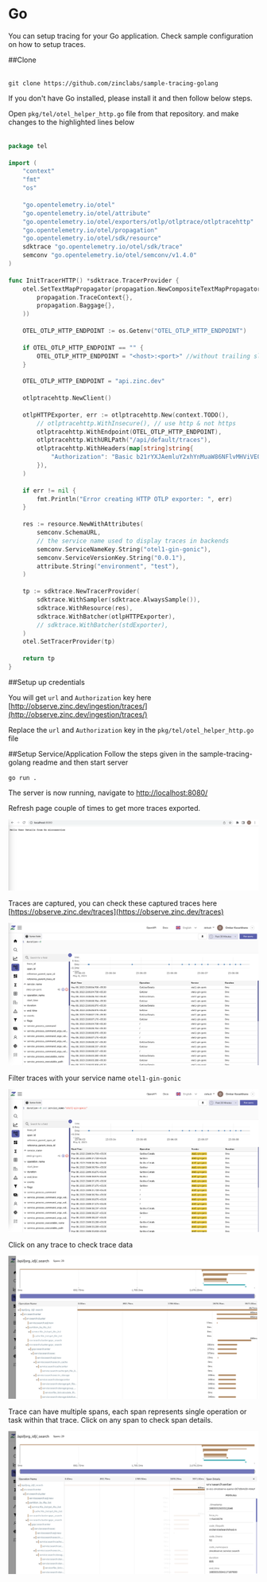 # Go

You can setup tracing for your Go application. Check sample configuration on how to setup traces.

##Clone 

```

git clone https://github.com/zinclabs/sample-tracing-golang

```

If you don't have Go installed, please install it and then follow below steps.

Open `pkg/tel/otel_helper_http.go` file from that repository. and make changes to the highlighted lines below
```go linenums="1" hl_lines="29 38 36"

package tel

import (
	"context"
	"fmt"
	"os"

	"go.opentelemetry.io/otel"
	"go.opentelemetry.io/otel/attribute"
	"go.opentelemetry.io/otel/exporters/otlp/otlptrace/otlptracehttp"
	"go.opentelemetry.io/otel/propagation"
	"go.opentelemetry.io/otel/sdk/resource"
	sdktrace "go.opentelemetry.io/otel/sdk/trace"
	semconv "go.opentelemetry.io/otel/semconv/v1.4.0"
)

func InitTracerHTTP() *sdktrace.TracerProvider {
	otel.SetTextMapPropagator(propagation.NewCompositeTextMapPropagator(
		propagation.TraceContext{},
		propagation.Baggage{},
	))

	OTEL_OTLP_HTTP_ENDPOINT := os.Getenv("OTEL_OTLP_HTTP_ENDPOINT")

	if OTEL_OTLP_HTTP_ENDPOINT == "" {
		OTEL_OTLP_HTTP_ENDPOINT = "<host>:<port>" //without trailing slash
	}

	OTEL_OTLP_HTTP_ENDPOINT = "api.zinc.dev"

	otlptracehttp.NewClient()

	otlpHTTPExporter, err := otlptracehttp.New(context.TODO(),
		// otlptracehttp.WithInsecure(), // use http & not https
		otlptracehttp.WithEndpoint(OTEL_OTLP_HTTP_ENDPOINT),
		otlptracehttp.WithURLPath("/api/default/traces"),
		otlptracehttp.WithHeaders(map[string]string{
			"Authorization": "Basic b21rYXJAemluY2xhYnMuaW86NFlvMHViVE0yN1cap5sIOVozNmk=",
		}),
	)

	if err != nil {
		fmt.Println("Error creating HTTP OTLP exporter: ", err)
	}

	res := resource.NewWithAttributes(
		semconv.SchemaURL,
		// the service name used to display traces in backends
		semconv.ServiceNameKey.String("otel1-gin-gonic"),
		semconv.ServiceVersionKey.String("0.0.1"),
		attribute.String("environment", "test"),
	)

	tp := sdktrace.NewTracerProvider(
		sdktrace.WithSampler(sdktrace.AlwaysSample()),
		sdktrace.WithResource(res),
		sdktrace.WithBatcher(otlpHTTPExporter),
		// sdktrace.WithBatcher(stdExporter),
	)
	otel.SetTracerProvider(tp)

	return tp
}

```
##Setup up credentials 

You will get `url` and `Authorization` key here [http://observe.zinc.dev/ingestion/traces/](http://observe.zinc.dev/ingestion/traces/)

Replace the `url` and `Authorization` key in the `pkg/tel/otel_helper_http.go` file

##Setup Service/Application 
Follow the steps given in the sample-tracing-golang readme and then start server
```
go run .
```
The server is now running, navigate to [http://localhost:8080/](http://localhost:8080/)

Refresh page couple of times to get more traces exported.

![Traces Sample Configration](../../images/ingestion/traces/go_app.png)



Traces are captured, you can check these captured traces here [https://observe.zinc.dev/traces](https://observe.zinc.dev/traces)


![Traces Page](../../images/ingestion/traces/traces_go.png)

Filter traces with your service name `otel1-gin-gonic`

![Filter traces with service name](../../images/ingestion/traces/filter_traces_go.png)

Click on any trace to check trace data

![Trace details](../../images/ingestion/traces/trace_details_1.png)

Trace can have multiple spans, each span represents single operation or task within that trace. Click on any span to check span details.

![Trace details](../../images/ingestion/traces/trace_details_2.png)
